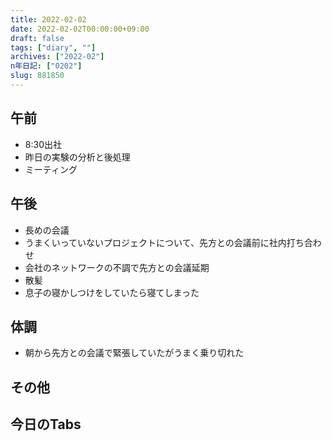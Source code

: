 ```yaml
---
title: 2022-02-02
date: 2022-02-02T00:00:00+09:00
draft: false
tags: ["diary", ""]
archives: ["2022-02"]
n年日記: ["0202"]
slug: 881850
---
```

## 午前
- 8:30出社
- 昨日の実験の分析と後処理
- ミーティング
## 午後
- 長めの会議
- うまくいっていないプロジェクトについて、先方との会議前に社内打ち合わせ
- 会社のネットワークの不調で先方との会議延期
- 散髪
- 息子の寝かしつけをしていたら寝てしまった
## 体調
- 朝から先方との会議で緊張していたがうまく乗り切れた
## その他
## 今日のTabs